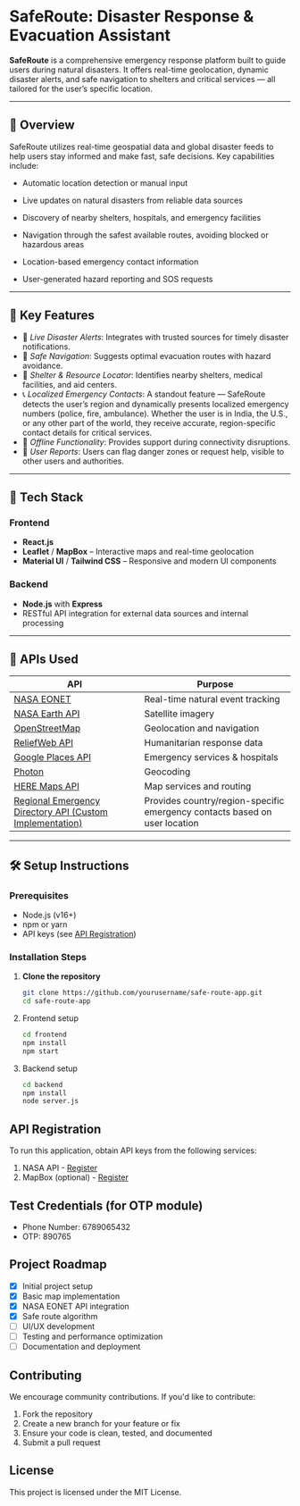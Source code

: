 # SafeRoute: Disaster Response & Evacuation Assistant

**SafeRoute** is a comprehensive emergency response platform built to guide users during natural disasters. It offers real-time geolocation, dynamic disaster alerts, and safe navigation to shelters and critical services — all tailored for the user’s specific location.

---

## 🧭 Overview

SafeRoute utilizes real-time geospatial data and global disaster feeds to help users stay informed and make fast, safe decisions. Key capabilities include:

- Automatic location detection or manual input

- Live updates on natural disasters from reliable data sources

- Discovery of nearby shelters, hospitals, and emergency facilities

- Navigation through the safest available routes, avoiding blocked or hazardous areas

- Location-based emergency contact information

- User-generated hazard reporting and SOS requests

---

## 🚀  Key Features

- 🔴 *Live Disaster Alerts*: Integrates with trusted sources for timely disaster notifications.
- 🧭 *Safe Navigation*: Suggests optimal evacuation routes with hazard avoidance.
- 🛑 *Shelter & Resource Locator*: Identifies nearby shelters, medical facilities, and aid centers.
- 📞 *Localized Emergency Contacts*: A standout feature — SafeRoute detects the user’s region and dynamically presents localized emergency numbers (police, fire, ambulance). Whether the user is in India, the U.S., or any other part of the world, they receive accurate, region-specific contact details for critical services.
- 📡 *Offline Functionality*: Provides support during connectivity disruptions.
- 📢 *User Reports*: Users can flag danger zones or request help, visible to other users and authorities.

---

## 🧱 Tech Stack

### Frontend
- **React.js**
- **Leaflet** / **MapBox** – Interactive maps and real-time geolocation
- **Material UI** / **Tailwind CSS** – Responsive and modern UI components

### Backend
- **Node.js** with **Express**
- RESTful API integration for external data sources and internal processing

---

## 🔌 APIs Used

| API | Purpose |
| --- | ------- |
| [NASA EONET](https://eonet.gsfc.nasa.gov/docs/v2.1) | Real-time natural event tracking |
| [NASA Earth API](https://api.nasa.gov/) | Satellite imagery |
| [OpenStreetMap](https://wiki.openstreetmap.org/wiki/API_v0.6) | Geolocation and navigation |
| [ReliefWeb API](https://reliefweb.int/help/api) | Humanitarian response data |
| [Google Places API](https://developers.google.com/maps/documentation/places/web-service/overview) | Emergency services & hospitals |
| [Photon](https://photon.komoot.io/) | Geocoding |
| [HERE Maps API](https://www.here.com/developer/rest-apis) | Map services and routing |
| [Regional Emergency Directory API (Custom Implementation)]() | Provides country/region-specific emergency contacts based on user location |
---

## 🛠️ Setup Instructions

### Prerequisites

- Node.js (v16+)
- npm or yarn
- API keys (see [API Registration](#api-registration))

### Installation Steps

1. **Clone the repository**

   ```bash
   git clone https://github.com/yourusername/safe-route-app.git
   cd safe-route-app
   ```

2. Frontend setup
   ```bash
   cd frontend
   npm install
   npm start
   ```

3. Backend setup
   ```bash
   cd backend
   npm install
   node server.js
   ```

## API Registration

To run this application, obtain API keys from the following services:
1. NASA API - [Register](https://api.nasa.gov/)
2. MapBox (optional) - [Register](https://www.mapbox.com/)

## Test Credentials (for OTP module)

- Phone Number: 6789065432
- OTP: 890765

## Project Roadmap

- [x] Initial project setup
- [x] Basic map implementation
- [x] NASA EONET API integration
- [x] Safe route algorithm
- [ ] UI/UX development
- [ ] Testing and performance optimization
- [ ] Documentation and deployment

## Contributing

We encourage community contributions. If you'd like to contribute:

1. Fork the repository
2. Create a new branch for your feature or fix
3. Ensure your code is clean, tested, and documented
4. Submit a pull request

## License

This project is licensed under the MIT License.